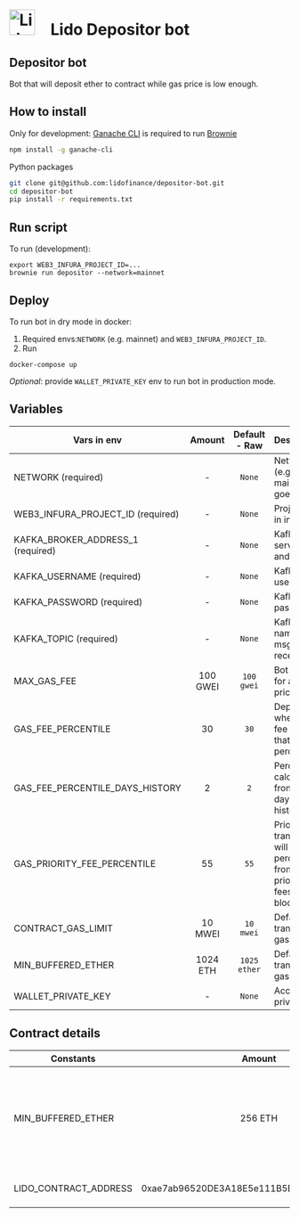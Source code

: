 # <img src="https://docs.lido.fi/img/logo.svg" alt="Lido" width="46"/> Lido Depositor bot

## Depositor bot
Bot that will deposit ether to contract while gas price is low enough.

## How to install

Only for development: [Ganache CLI](https://github.com/trufflesuite/ganache-cli) is required to run [Brownie](https://github.com/eth-brownie/brownie)

```bash 
npm install -g ganache-cli
```

Python packages
```bash
git clone git@github.com:lidofinance/depositor-bot.git
cd depositor-bot
pip install -r requirements.txt
```

## Run script

To run (development): 
```
export WEB3_INFURA_PROJECT_ID=...
brownie run depositor --network=mainnet
```

##  Deploy

To run bot in dry mode in docker:
1. Required envs:`NETWORK` (e.g. mainnet) and `WEB3_INFURA_PROJECT_ID`.
2. Run
```
docker-compose up
```
*Optional*: provide `WALLET_PRIVATE_KEY` env to run bot in production mode.

## Variables 

| Vars in env                       | Amount     | Default - Raw  | Description |
| -------------                     | :--------: | :---------:    | :----- |
| NETWORK (required)                | -          | `None`         | Network (e.g. mainnet, goerli) |
| WEB3_INFURA_PROJECT_ID (required) | -          | `None`         | Project ID in infura |
| KAFKA_BROKER_ADDRESS_1 (required) | -         | `None`         | Kafka servers url and port |
| KAFKA_USERNAME (required)    | -          | `None`         | Kafka username |
| KAFKA_PASSWORD (required)    | -          | `None`         | Kafka password |
| KAFKA_TOPIC (required)            | -          | `None`         | Kafka topic name (for msg receiving) |
| MAX_GAS_FEE                       | 100 GWEI   | `100 gwei`     | Bot will wait for a lower price |
| GAS_FEE_PERCENTILE                | 30         | `30`           | Deposit when gas fee is lower that 30 percentile |
| GAS_FEE_PERCENTILE_DAYS_HISTORY   | 2          | `2`            | Percentile calculates from N days of fee history |
| GAS_PRIORITY_FEE_PERCENTILE       | 55         | `55`           | Priority transaction will be N percentile from priority fees in last block |
| CONTRACT_GAS_LIMIT                | 10 MWEI    | `10 mwei`      | Default transaction gas limit |
| MIN_BUFFERED_ETHER                | 1024 ETH   | `1025 ether`   | Default transaction gas limit |
| WALLET_PRIVATE_KEY               | -          | `None`         | Account private key |


## Contract details

| Constants                     | Amount     | Description |
| -------------                 | :--------: | :----- |
| MIN_BUFFERED_ETHER            | 256 ETH    | This contract should contain at least 256 ETH buffered to be able to deposit |
| LIDO_CONTRACT_ADDRESS         | 0xae7ab96520DE3A18E5e111B5EaAb095312D7fE84 | Lido contract address |
